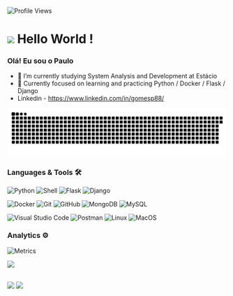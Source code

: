 ![Profile Views](https://komarev.com/ghpvc/?username=gomespr&color=blue)
<h1><img src="https://emojis.slackmojis.com/emojis/images/1531849430/4246/blob-sunglasses.gif?1531849430" width="30"/> Hello World ! </h1>

<!--
**gomespr/gomespr** is a ✨ _special_ ✨ repository because its `README.md` (this file) appears on your GitHub profile.

Here are some ideas to get you started:

- 🔭 I’m currently working on ...
- 🌱 I’m currently learning ...
- 👯 I’m looking to collaborate on ...
- 🤔 I’m looking for help with ...
- 💬 Ask me about ...
- 📫 How to reach me: ...
- 😄 Pronouns: ...
- ⚡ Fun fact: ...
-->


### Olá! Eu sou o Paulo

- 🔭 I’m currently studying System Analysis and Development at Estácio
- 🌱 Currently focused on learning and practicing   Python / Docker / Flask / Django
- Linkedin - https://www.linkedin.com/in/gomesp88/

![Snake animation](https://github.com/gomespr/gomespr/blob/output/snake.svg)

### Languages & Tools 🛠

![Python](https://img.shields.io/badge/-Python-05122A?style=flat&logo=python) ![Shell](https://img.shields.io/badge/Shell-05122A?style=flat&logo=gnu-bash&logoColor=white) ![Flask](https://img.shields.io/badge/-Flask-05122A?style=flat&logo=Flask&logoColor=white) ![Django](https://img.shields.io/badge/-Django-05122A?style=flat&logo=Django&logoColor=white)&nbsp;

![Docker](https://img.shields.io/badge/-Docker-05122A?style=flat&logo=docker) ![Git](https://img.shields.io/badge/-Git-05122A?style=flat&logo=git) ![GitHub](https://img.shields.io/badge/-GitHub-05122A?style=flat&logo=github) ![MongoDB](https://img.shields.io/badge/-MongoDB-05122A?style=flat&logo=MongoDB) ![MySQL](https://img.shields.io/badge/-MySQL-05122A?style=flat&logo=mysql&logoColor=white)&nbsp;

![Visual Studio Code](https://img.shields.io/badge/-Visual%20Studio%20Code-05122A?style=flat&logo=visual-studio-code&logoColor=007ACC) ![Postman](https://img.shields.io/badge/-Postman-05122A?style=flat&logo=postman) ![Linux](https://img.shields.io/badge/-Linux-05122A?style=flat&logo=linux&logoColor=white) ![MacOS](https://img.shields.io/badge/-MacOS-05122A?style=flat&logo=apple)&nbsp;

### Analytics ⚙️

![Metrics](https://metrics.lecoq.io/gomespr)&nbsp;

<div align="left">
  <a href="https://github.com/gomespr">
  <img height="180em" src="https://github-readme-stats.vercel.app/api/top-langs/?username=gomespr&layout=compact&langs_count=7&theme=dark"/>
</div>

  ##

<div>
  <a href = "mailto:prsgomes88@gmail.com"><img src="https://img.shields.io/badge/-Gmail-%23333?style=for-the-badge&logo=gmail&logoColor=white" target="_blank"></a>
  <a href="https://www.linkedin.com/in/gomesp88/" target="_blank"><img src="https://img.shields.io/badge/-LinkedIn-%230077B5?style=for-the-badge&logo=linkedin&logoColor=white" target="_blank"></a> 
 

 </div>
